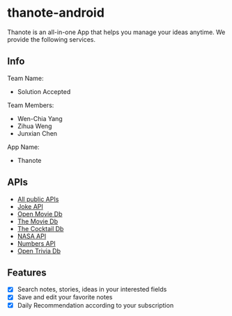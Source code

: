 # thanote-android
Thanote is an all-in-one App that helps you manage your ideas anytime. We provide the following services.

## Info

Team Name:

- Solution Accepted

Team Members:

- Wen-Chia Yang
- Zihua Weng
- Junxian Chen

App Name:

- Thanote

## APIs

- [All public APIs](https://github.com/public-apis/public-apis)
- [Joke API](https://sv443.net/jokeapi/v2)
- [Open Movie Db](http://omdbapi.com/)
- [The Movie Db](https://www.themoviedb.org/documentation/api)
- [The Cocktail Db](https://www.thecocktaildb.com/api.php)
- [NASA API](https://api.nasa.gov/)
- [Numbers API](http://numbersapi.com/)
- [Open Trivia Db](https://opentdb.com/)

## Features
- [x] Search notes, stories, ideas in your interested fields
- [x] Save and edit your favorite notes
- [x] Daily Recommendation according to your subscription